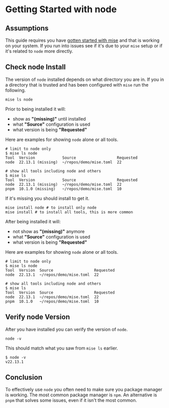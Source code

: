 # Getting Started with node

<aside>

## Assumptions

This guide requires you have
[gotten started with mise](./getting-started-with-mise.md) and that is working
on your system. If you run into issues see if it's due to your `mise` setup or
if it's related to `node` more directly.

</aside>

## Check node Install

The version of `node` installed depends on what directory you are in. If you in
a directory that is trusted and has been configured with `mise` run the
following.

```shell
mise ls node
```

Prior to being installed it will:

- show as **"(missing)"** until installed
- what **"Source"** configuration is used
- what version is being **"Requested"**

Here are examples for showing `node` alone or all tools.

```shellsession
# limit to node only
$ mise ls node
Tool  Version            Source                  Requested
node  22.13.1 (missing)  ~/repos/demo/mise.toml  22

# show all tools including node and others
$ mise ls
Tool  Version            Source                  Requested
node  22.13.1 (missing)  ~/repos/demo/mise.toml  22
pnpm  10.1.0 (missing)   ~/repos/demo/mise.toml  10
```

If it's missing you should install to get it.

```shell
mise install node # to install only node
mise install # to install all tools, this is more common
```

After being installed it will:

- not show as **"(missing)"** anymore
- what **"Source"** configuration is used
- what version is being **"Requested"**

Here are examples for showing `node` alone or all tools.

```shellsession
# limit to node only
$ mise ls node
Tool  Version  Source                  Requested
node  22.13.1  ~/repos/demo/mise.toml  22

# show all tools including node and others
$ mise ls
Tool  Version  Source                  Requested
node  22.13.1  ~/repos/demo/mise.toml  22
pnpm  10.1.0   ~/repos/demo/mise.toml  10
```

## Verify node Version

After you have installed you can verify the version of `node`.

```shell
node -v
```

This should match what you saw from `mise ls` earlier.

```shellsession
$ node -v
v22.13.1
```

## Conclusion

To effectively use `node` you often need to make sure you package manager is
working. The most common package manager is `npm`. An alternative is `pnpm` that
solves some issues, even if it isn't the most common.
